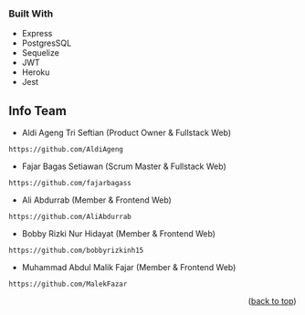 
### Built With

- Express
- PostgresSQL
- Sequelize
- JWT
- Heroku
- Jest

## Info Team


- Aldi Ageng Tri Seftian (Product Owner & Fullstack Web)
```
https://github.com/AldiAgeng
```

- Fajar Bagas Setiawan (Scrum Master & Fullstack Web)
```
https://github.com/fajarbagass
```

- Ali Abdurrab (Member & Frontend Web)
```
https://github.com/AliAbdurrab
```

- Bobby Rizki Nur Hidayat (Member & Frontend Web)
```
https://github.com/bobbyrizkinh15
```

- Muhammad Abdul Malik Fajar (Member & Frontend Web)
```
https://github.com/MalekFazar
```

<p align="right">(<a href="#top">back to top</a>)</p>
